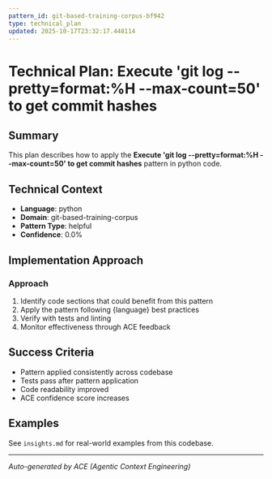 ```yaml
---
pattern_id: git-based-training-corpus-bf942
type: technical_plan
updated: 2025-10-17T23:32:17.448114
---
```

# Technical Plan: Execute 'git log --pretty=format:%H --max-count=50' to get commit hashes

## Summary

This plan describes how to apply the **Execute 'git log --pretty=format:%H --max-count=50' to get commit hashes** pattern in python code.

## Technical Context

- **Language**: python
- **Domain**: git-based-training-corpus
- **Pattern Type**: helpful
- **Confidence**: 0.0%

## Implementation Approach

### Approach

1. Identify code sections that could benefit from this pattern
2. Apply the pattern following {language} best practices
3. Verify with tests and linting
4. Monitor effectiveness through ACE feedback

## Success Criteria

- Pattern applied consistently across codebase
- Tests pass after pattern application
- Code readability improved
- ACE confidence score increases

## Examples

See `insights.md` for real-world examples from this codebase.

---

*Auto-generated by ACE (Agentic Context Engineering)*
